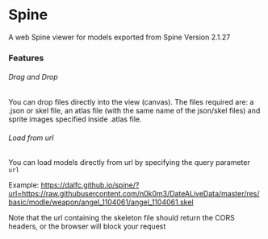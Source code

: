 # Spine

A web Spine viewer for models exported from Spine Version 2.1.27

### Features

###### Drag and Drop
You can drop files directly into the view (canvas). The files required are: a .json or skel file, an atlas file (with the same name of the json/skel files) and sprite images specified inside .atlas file.

###### Load from url
You can load models directly from url by specifying the query parameter `url`

Example: https://dalfc.github.io/spine/?url=https://raw.githubusercontent.com/n0k0m3/DateALiveData/master/res/basic/modle/weapon/angel_1104061/angel_1104061.skel

Note that the url containing the skeleton file should return the CORS headers, or the browser will block your request
